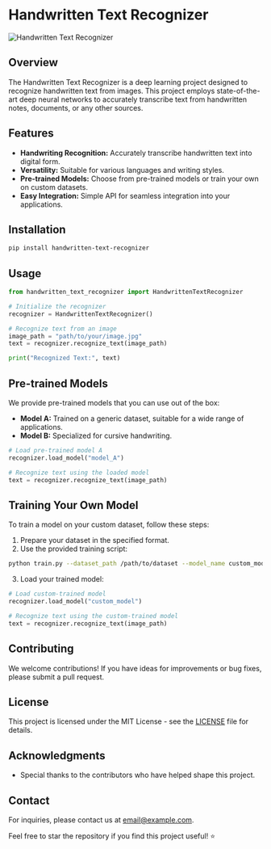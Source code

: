 # Handwritten Text Recognizer

![Handwritten Text Recognizer](images/handwritten_text_recognizer.png)

## Overview

The Handwritten Text Recognizer is a deep learning project designed to recognize handwritten text from images. This project employs state-of-the-art deep neural networks to accurately transcribe text from handwritten notes, documents, or any other sources.

## Features

- **Handwriting Recognition:** Accurately transcribe handwritten text into digital form.
- **Versatility:** Suitable for various languages and writing styles.
- **Pre-trained Models:** Choose from pre-trained models or train your own on custom datasets.
- **Easy Integration:** Simple API for seamless integration into your applications.

## Installation

```bash
pip install handwritten-text-recognizer
```

## Usage

```python
from handwritten_text_recognizer import HandwrittenTextRecognizer

# Initialize the recognizer
recognizer = HandwrittenTextRecognizer()

# Recognize text from an image
image_path = "path/to/your/image.jpg"
text = recognizer.recognize_text(image_path)

print("Recognized Text:", text)
```

## Pre-trained Models

We provide pre-trained models that you can use out of the box:

- **Model A:** Trained on a generic dataset, suitable for a wide range of applications.
- **Model B:** Specialized for cursive handwriting.

```python
# Load pre-trained model A
recognizer.load_model("model_A")

# Recognize text using the loaded model
text = recognizer.recognize_text(image_path)
```

## Training Your Own Model

To train a model on your custom dataset, follow these steps:

1. Prepare your dataset in the specified format.
2. Use the provided training script:

```bash
python train.py --dataset_path /path/to/dataset --model_name custom_model
```

3. Load your trained model:

```python
# Load custom-trained model
recognizer.load_model("custom_model")

# Recognize text using the custom-trained model
text = recognizer.recognize_text(image_path)
```

## Contributing

We welcome contributions! If you have ideas for improvements or bug fixes, please submit a pull request.

## License

This project is licensed under the MIT License - see the [LICENSE](LICENSE) file for details.

## Acknowledgments

- Special thanks to the contributors who have helped shape this project.

## Contact

For inquiries, please contact us at [email@example.com](mailto:email@example.com).

Feel free to star the repository if you find this project useful! ⭐️
